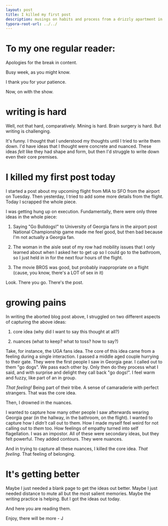 ```yaml
---
layout: post
title: I killed my first post
description: musings on habits and process from a drizzly apartment in Menlo Park
typora-root-url: ../../
---
```


# To my one regular reader:

Apologies for the break in content. 

Busy week, as you might know. 

I thank you for your patience. 

Now, on with the show.

# writing is hard

Well, not that hard, comparatively. Mining is hard. Brain surgery is hard. But writing is challenging. 

It's funny. I thought that I understood my thoughts until I tried to write them down. I'd have ideas that I thought were concrete and nuanced. These ideas _felt_ like they had shape and form, but then I'd struggle to write down even their core premises.

# I killed my first post today

I started a post about my upcoming flight from MIA to SFO from the airport on Tuesday. Then yesterday, I tried to add some more details from the flight. Today I scrapped the whole piece.

I was getting hung up on execution. Fundamentally, there were only three ideas in the whole piece:

1. Saying "Go Bulldogs!" to University of Georgia fans in the airport post National Championship game made me feel good, but then bad because I'm not actually a Georgia fan.

2. The woman in the aisle seat of my row had mobility issues that I only learned about when I asked her to get up so I could go to the bathroom, so I just held in in for the next four hours of the flight.

3. The movie BROS was good, but probably inappropriate on a flight (cause, you know, there's a LOT of sex in it)

Look. There you go. There's the post.

# growing pains

In writing the aborted blog post above, I struggled on two different aspects of capturing the above ideas: 

1. core idea (why did I want to say this thought at all?) 

2. nuances (what to keep? what to toss? how to say?)

Take, for instance, the UGA fans idea. The core of this idea came from a feeling during a single interaction. I passed a middle aged couple hurrying to their gate. They were the first people I saw in Georgia gear. I called out to them "go dogs". We pass each other by. Only then do they process what I said, and with surprise and delight they call back "go dogs!". I feel warm and fuzzy, like part of an in group. 

_That feeling!_ Being part of their tribe. A sense of camaraderie with perfect strangers. That was the core idea.

Then, I drowned in the nuances.

I wanted to capture how many other people I saw afterwards wearing Georgia gear (in the hallway, in the bathroom, on the flight). I wanted to capture how I _didn't_ call out to them. How I made myself feel weird for not calling out to _them_ too. How feelings of empathy turned into self flagellation. I was an impostor. All of these were secondary ideas, but they felt powerful. They added contours. They were nuances.

And in trying to capture all these nuances, I killed the core idea. _That feeling_. That feeling of belonging.

# It's getting better

Maybe I just needed a blank page to get the ideas out better. Maybe I just needed distance to mute all but the most salient memories. Maybe the writing practice is helping. But I got the ideas out today.

And here you are reading them.

Enjoy, there will be more
\- J
